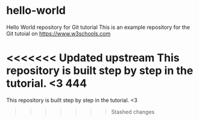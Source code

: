 # hello-world
Hello World repository for Git tutorial
This is an example repository for the Git tutoial on https://www.w3schools.com

<<<<<<< Updated upstream
This repository is built step by step in the tutorial. <3 444
=======
This repository is built step by step in the tutorial. <3
 
>>>>>>> Stashed changes
